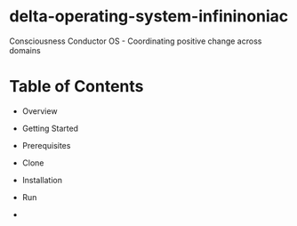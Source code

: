 # delta-operating-system-infininoniac
Consciousness Conductor OS - Coordinating positive change across domains

# Table of Contents

* Overview
* Getting Started
* Prerequisites
* Clone
* Installation
* Run

* 